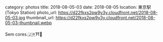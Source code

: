 category: photos 
title: 2018-08-05-03
date: 2018-08-05
location: 東京駅 (Tokyo Station)
photo_url: https://d22fkxs2pw9y3y.cloudfront.net/2018-08-05-03.jpg
thumbnail_url: https://d22fkxs2pw9y3y.cloudfront.net/2018-08-05-03-thumbnail.webp

Sem cores.🇯🇵⛩🎡   